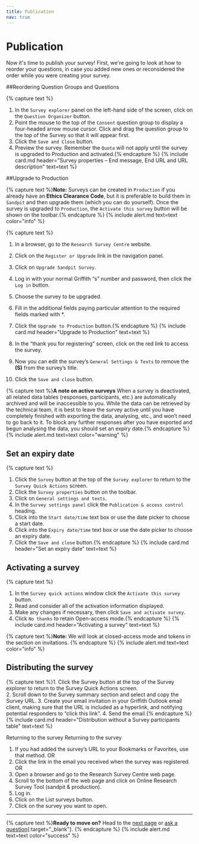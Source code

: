 ```yaml
---
title: Publication
nav: true
---
```


# Publication

Now it's time to publish your survey! First, we're going to look at how to reorder your questions, in case you added new ones or reconsidered the order while you were creating your survey. 

##Reordering Question Groups and Questions

{% capture text %}
1.	In the `Survey explorer` panel on the left-hand side of the screen, click on the `Question Organizer` button.
2.	Point the mouse to the top of the `Consent` question group to display a four-headed arrow mouse cursor.  Click and drag the question group to the top of the Survey so that it will appear first.
3.	Click the `Save and Close` button.
4.	Preview the survey. Remember the `Quota` will not apply until the survey is upgraded to Production and activated.{% endcapture %}
{% include card.md header="Survey properties – End message, End URL and URL description" text=text %}

##Upgrade to Production

{% capture text %}**Note:** Surveys can be created in `Production` if you already have an **Ethics Clearance Code**, but it is preferable to build them in `Sandpit` and then upgrade them (which you can do yourself).  Once the survey is upgraded to `Production`, the `Activate this survey` button will be shown on the toolbar.{% endcapture %}
{% include alert.md text=text color="info" %}

{% capture text %}
1.	In a browser, go to the `Research Survey Centre` website.
1.	Click on the `Register or Upgrade` link in the navigation panel.
2.	Click on `Upgrade Sandpit Survey`.
3.	Log in with your normal Griffith “s” number and password, then click the `Log in` button.
4.	Choose the survey to be upgraded.
5.	Fill in the additional fields paying particular attention to the required fields marked with *.
6.	Click the `Upgrade to Production` button.{% endcapture %}
{% include card.md header="Upgrade to Production" text=text %}

7.	In the “thank you for registering” screen, click on the red link to access the survey.

8.	Now you can edit the survey’s `General Settings & Texts` to remove the **(S)** from the survey’s title.
9.	Click the `Save and close` button.

{% capture text %}**A note on active surveys**
When a survey is deactivated, all related data tables (responses, participants, etc.) are automatically archived and will be inaccessible to you.  While the data can be retrieved by the technical team, it is best to leave the survey active until you have completely finished with exporting the data, analysing, etc., and won’t need to go back to it. To block any further responses after you have exported and begun analysing the data, you should set an expiry date.{% endcapture %}
{% include alert.md text=text color="warning" %}

## Set an expiry date

{% capture text %}
1.	Click the `Survey` button at the top of the `Survey explorer` to return to the `Survey Quick Actions` screen.   
2.	Click the `Survey properties` button on the toolbar.
3.	Click on `General settings and texts`.
4.	In the `Survey settings panel` click the `Publication & access control` heading.
5.	Click into the `Start date/time` text box or use the date picker to choose a start date.
6.	Click into the `Expiry date/time` text box or use the date picker to choose an expiry date.
7.	Click the `Save and close` button.{% endcapture %}
{% include card.md header="Set an expiry date" text=text %}

## Activating a survey

{% capture text %}
1.	In the `Survey quick actions` window click the `Activate this survey` button.
2.	Read and consider all of the activation information displayed.
3.	Make any changes if necessary, then click `Save and activate survey`.
4.	Click `No thanks` to retain Open-access mode.{% endcapture %}
{% include card.md header="Activating a survey" text=text %}

{% capture text %}**Note:** We will look at closed-access mode and tokens in the section on invitations. {% endcapture %}
{% include alert.md text=text color="info" %}

## Distributing the survey

{% capture text %}1.	Click the Survey button at the top of the Survey explorer to return to the Survey Quick Actions screen.   
2.	Scroll down to the Survey summary section and select and copy the Survey URL.
3.	Create your email invitation in your Griffith Outlook email client, making sure that the URL is included as a hyperlink, and notifying potential responders to “click this link”.
4.	Send the email.{% endcapture %}
{% include card.md header="Distribution without a Survey participants table" text=text %}

Returning to the survey
Returning to the survey
1.	If you had added the survey’s URL to your Bookmarks or Favorites, use that method.
OR
2.	Click the link in the email you received when the survey was registered.
OR
3.	Open a browser and go to the Research Survey Centre web page.
4.	Scroll to the bottom of the web page and click on Online Research Survey Tool (sandpit & production).
5.	Log in.
6.	Click on the List surveys button.
7.	Click on the survey you want to open.

---

{% capture text %}**Ready to move on?** Head to the [next page](7-invitations.html) or [ask a question](https://griffithu.padlet.org/y_banens1/gli5hpobgpzwcuym){:target="_blank"}. {% endcapture %}
{% include alert.md text=text color="success" %}
